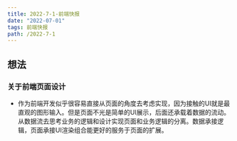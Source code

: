 ```yaml
---
title: 2022-7-1-前端快报
date: "2022-07-01"  
tags: 前端快报
path: /2022-7-1
---
```







## 想法

### 关于前端页面设计

* 作为前端开发似乎很容易直接从页面的角度去考虑实现，因为接触的UI就是最直观的图形输入。但是页面不光是简单的UI展示，后面还承载着数据的流动。从数据流去思考业务的逻辑和设计实现页面和业务逻辑的分离。数据承接逻辑，页面承接UI渲染组合能更好的服务于页面的扩展。


